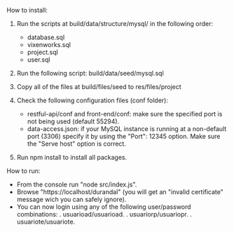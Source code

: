 How to install:

1. Run the scripts at build/data/structure/mysql/<your MySQL version> in the following order:
    - database.sql
    - vixenworks.sql
    - project.sql
    - user.sql

2. Run the following script: build/data/seed/mysql.sql

3. Copy all of the files at build/files/seed to res/files/project

4. Check the following configuration files (conf folder):
    - restful-api/conf and front-end/conf: make sure the specified port is not being used (default 55294).
    - data-access.json: if your MySQL instance is running at a non-default port (3306) specify it by using the "Port": 12345 option. Make sure the "Serve host" option is correct.

5. Run npm install to install all packages.

How to run:

- From the console run "node src/index.js".
- Browse "https://localhost/durandal" (you will get an "invalid certificate" message wich you can safely ignore).
- You can now login using any of the following user/password combinations:
    . usuarioad/usuarioad.
    . usuariorp/usuariopr.
    . usuariote/usuariote.
